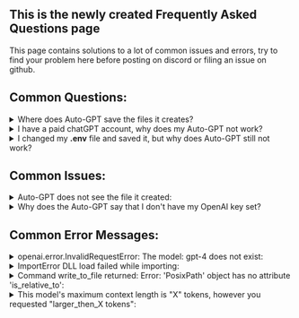 ## This is the newly created Frequently Asked Questions page
This page contains solutions to a lot of common issues and errors, try to find your problem here before posting on discord or filing an issue on github.


## Common Questions:

<details>
  <summary>Where does Auto-GPT save the files it creates?</summary>
  If you have not changed anything to the workspace variables, Auto-GPT saves its files in "Path_to_Auto-GPT...\Auto_GPT\autogpt\Auto-GPT-workspace"
</details>

<details>
  <summary>I have a paid chatGPT account, why does my Auto-GPT not work?</summary>
  A paid openAI chatGPT account is not the same as an openAI API account. Go to <a href="platform.openai.com">OpenAI Platform</a> and make sure you have a valid billing method set.
</details>

<details>
  <summary>I changed my <b>.env</b> file and saved it, but why does Auto-GPT still not work?</summary>
  Double check your<b>.env</b> file and make sure that the lines you are using do not contain a <b>#</b> and a space at the beginning of the line.
</details>


## Common Issues:

<details>
  <summary>Auto-GPT does not see the file it created:</summary>
  Enable the view file extensions option in your OS.
</details>

<details>
  <summary>Why does the Auto-GPT say that I don't have my OpenAI key set?</summary>
  Please double check that you have set your OpenAI API Key correctly in the <b>.env</b> file, and not the <b>.env.template</b> file.
</details>


## Common Error Messages:

<details>
  <summary>openai.error.InvalidRequestError: The model: gpt-4 does not exist:</summary>
  You do not have api access to GPT-4. Set your smart_LLM_model to gpt-3.5-turbo and your token_limit to 4000
</details> 

<details>
  <summary>ImportError DLL load failed while importing:</summary>
  Make sure you have the latest <a href="https://learn.microsoft.com/en-us/cpp/windows/latest-supported-vc-redist?view=msvc-170#visual-studio-2015-2017-2019-and-2022">Microsoft Visual C++ Redistributable</a> installed.
</details>

<details>
  <summary>Command write_to_file returned: Error: 'PosixPath' object has no attribute 'is_relative_to':</summary>
  Your python version is not recent enough. Update to Python 3.10.
</details>

<details>
  <summary>This model's maximum context length is "X" tokens, however you requested "larger_then_X tokens":</summary>
  Check that BROWSE_CHUNK_MAX_LENGTH is set correctly in the .env file. The default is 3000.
<details>